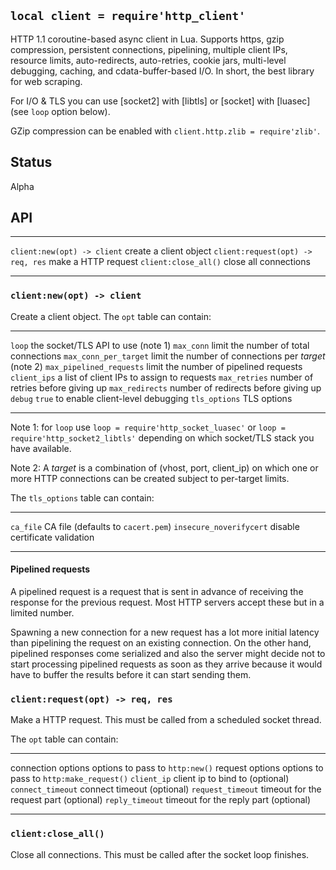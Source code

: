 
## `local client = require'http_client'`

HTTP 1.1 coroutine-based async client in Lua. Supports https, gzip compression,
persistent connections, pipelining, multiple client IPs, resource limits,
auto-redirects, auto-retries, cookie jars, multi-level debugging, caching,
and cdata-buffer-based I/O. In short, the best library for web scraping.

For I/O & TLS you can use [socket2] with [libtls] or [socket] with [luasec]
(see `loop` option below).

GZip compression can be enabled with `client.http.zlib = require'zlib'`.

## Status

<warn>Alpha<warn>

## API

--------------------------------- --------------------------------------------
`client:new(opt) -> client`       create a client object
`client:request(opt) -> req, res` make a HTTP request
`client:close_all()`              close all connections
--------------------------------- --------------------------------------------

### `client:new(opt) -> client`

Create a client object. The `opt` table can contain:

------------------------- ---
`loop`                    the socket/TLS API to use (note 1)
`max_conn`                limit the number of total connections
`max_conn_per_target`     limit the number of connections per _target_ (note 2)
`max_pipelined_requests`  limit the number of pipelined requests
`client_ips`              a list of client IPs to assign to requests
`max_retries`             number of retries before giving up
`max_redirects`           number of redirects before giving up
`debug`                   `true` to enable client-level debugging
`tls_options`             TLS options
------------------------- ---

Note 1: for `loop` use `loop = require'http_socket_luasec'`
or `loop = require'http_socket2_libtls'` depending on which socket/TLS
stack you have available.

Note 2: A _target_ is a combination of (vhost, port, client_ip) on which one or more
HTTP connections can be created subject to per-target limits.

The `tls_options` table can contain:

--------------------------------- --------------------------------------------
`ca_file`                         CA file (defaults to `cacert.pem`)
`insecure_noverifycert`           disable certificate validation
--------------------------------- --------------------------------------------

#### Pipelined requests

A pipelined request is a request that is sent in advance of receiving the
response for the previous request. Most HTTP servers accept these but
in a limited number.

Spawning a new connection for a new request has a lot more initial latency
than pipelining the request on an existing connection. On the other hand,
pipelined responses come serialized and also the server might decide not
to start processing pipelined requests as soon as they arrive because it
would have to buffer the results before it can start sending them.

### `client:request(opt) -> req, res`

Make a HTTP request. This must be called from a scheduled socket thread.

The `opt` table can contain:

--------------------------------- --------------------------------------------
connection options                options to pass to `http:new()`
request options                   options to pass to `http:make_request()`
`client_ip`                       client ip to bind to (optional)
`connect_timeout`                 connect timeout (optional)
`request_timeout`                 timeout for the request part (optional)
`reply_timeout`                   timeout for the reply part (optional)
--------------------------------- --------------------------------------------

### `client:close_all()`

Close all connections. This must be called after the socket loop finishes.
